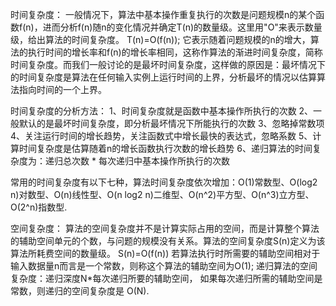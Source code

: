 时间复杂度：
  一般情况下，算法中基本操作重复执行的次数是问题规模n的某个函数f(n)，进而分析f(n)随n的变化情况并确定T(n)的数量级。这里用"O"来表示数量级，给出算法的时间复杂度。
                     T(n)=O(f(n));
  它表示随着问题规模的n的增大，算法的执行时间的增长率和f(n)的增长率相同，这称作算法的渐进时间复杂度，简称时间复杂度。而我们一般讨论的是最坏时间复杂度，这样做的原因是：最坏情况下的时间复杂度是算法在任何输入实例上运行时间的上界，分析最坏的情况以估算算法指向时间的一个上界。

时间复杂度的分析方法：
1、时间复杂度就是函数中基本操作所执行的次数
2、一般默认的是最坏时间复杂度，即分析最坏情况下所能执行的次数
3、忽略掉常数项
4、关注运行时间的增长趋势，关注函数式中增长最快的表达式，忽略系数
5、计算时间复杂度是估算随着n的增长函数执行次数的增长趋势
6、递归算法的时间复杂度为：递归总次数 * 每次递归中基本操作所执行的次数

常用的时间复杂度有以下七种，算法时间复杂度依次增加：O(1)常数型、O(log2 n)对数型、O(n)线性型、O(n log2 n)二维型、O(n^2)平方型、O(n^3)立方型、O(2^n)指数型.

空间复杂度：
  算法的空间复杂度并不是计算实际占用的空间，而是计算整个算法的辅助空间单元的个数，与问题的规模没有关系。算法的空间复杂度S(n)定义为该算法所耗费空间的数量级。
  S(n)=O(f(n))   若算法执行时所需要的辅助空间相对于输入数据量n而言是一个常数，则称这个算法的辅助空间为O(1); 
  递归算法的空间复杂度：递归深度N*每次递归所要的辅助空间， 如果每次递归所需的辅助空间是常数，则递归的空间复杂度是 O(N).
